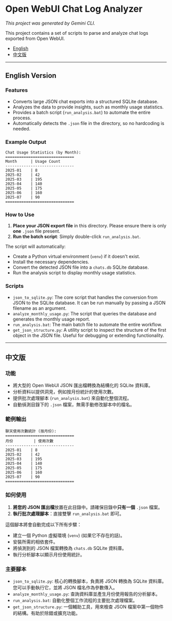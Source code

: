 # Open WebUI Chat Log Analyzer

*This project was generated by Gemini CLI.*


This project contains a set of scripts to parse and analyze chat logs exported from Open WebUI.

- [English](#english-version)
- [中文版](#中文版)

---

## English Version

### Features

- Converts large JSON chat exports into a structured SQLite database.
- Analyzes the data to provide insights, such as monthly usage statistics.
- Provides a batch script (`run_analysis.bat`) to automate the entire process.
- Automatically detects the `.json` file in the directory, so no hardcoding is needed.

### Example Output

```
Chat Usage Statistics (by Month):
==============================
Month      | Usage Count
------------------------------
2025-01    | 8
2025-02    | 42
2025-03    | 195
2025-04    | 140
2025-05    | 175
2025-06    | 160
2025-07    | 90
==============================
```

### How to Use

1.  **Place your JSON export file** in this directory. Please ensure there is only **one** `.json` file present.
2.  **Run the batch script**: Simply double-click `run_analysis.bat`.

The script will automatically:
- Create a Python virtual environment (`venv`) if it doesn't exist.
- Install the necessary dependencies.
- Convert the detected JSON file into a `chats.db` SQLite database.
- Run the analysis script to display monthly usage statistics.

### Scripts

- `json_to_sqlite.py`: The core script that handles the conversion from JSON to the SQLite database. It can be run manually by passing a JSON filename as an argument.
- `analyze_monthly_usage.py`: The script that queries the database and generates the monthly usage report.
- `run_analysis.bat`: The main batch file to automate the entire workflow.
- `get_json_structure.py`: A utility script to inspect the structure of the first object in the JSON file. Useful for debugging or extending functionality.

---

## 中文版

### 功能

- 將大型的 Open WebUI JSON 匯出檔轉換為結構化的 SQLite 資料庫。
- 分析資料以提供洞見，例如按月份統計的使用次數。
- 提供批次處理腳本 (`run_analysis.bat`) 來自動化整個流程。
- 自動偵測目錄下的 `.json` 檔案，無需手動修改腳本中的檔名。

### 範例輸出

```
聊天使用次數統計 (按月份):
==============================
月份         | 使用次數
------------------------------
2025-01    | 8
2025-02    | 42
2025-03    | 195
2025-04    | 140
2025-05    | 175
2025-06    | 160
2025-07    | 90
==============================
```

### 如何使用

1.  **將您的 JSON 匯出檔**放置在此目錄中。請確保目錄中**只有一個** `.json` 檔案。
2.  **執行批次處理腳本**：直接雙擊 `run_analysis.bat` 即可。

這個腳本將會自動完成以下所有步驟：
- 建立一個 Python 虛擬環境 (`venv`) (如果它不存在的話)。
- 安裝所需的相依套件。
- 將偵測到的 JSON 檔案轉換為 `chats.db` SQLite 資料庫。
- 執行分析腳本以顯示月份使用統計。

### 主要腳本

- `json_to_sqlite.py`: 核心的轉換腳本，負責將 JSON 轉換為 SQLite 資料庫。您可以手動執行它，並將 JSON 檔名作為參數傳入。
- `analyze_monthly_usage.py`: 查詢資料庫並產生月份使用報告的分析腳本。
- `run_analysis.bat`: 自動化整個工作流程的主要批次處理檔案。
- `get_json_structure.py`: 一個輔助工具，用來檢查 JSON 檔案中第一個物件的結構。有助於除錯或擴充功能。